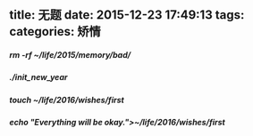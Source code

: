 title: 无题
date: 2015-12-23 17:49:13
tags:
categories: 矫情
---




##### rm -rf ~/life/2015/memory/bad/

##### ./init_new_year

##### touch ~/life/2016/wishes/first

##### echo "Everything will be okay.">~/life/2016/wishes/first


